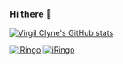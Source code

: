 ### Hi there 👋
[![Virgil Clyne's GitHub stats](https://github-readme-stats.vercel.app/api?username=VirgilClyne&show_icons=true)](https://github.com/anuraghazra/github-readme-stats)

[![iRingo](https://github-readme-stats.vercel.app/api/pin/?username=VirgilClyne&repo=iRingo)](https://github.com/VirgilClyne/iRingo)
[![iRingo](https://github-readme-stats.vercel.app/api/pin/?username=VirgilClyne&repo=GetSomeFries)](https://github.com/VirgilClyne/GetSomeFries)
<!--
**VirgilClyne/VirgilClyne** is a ✨ _special_ ✨ repository because its `README.md` (this file) appears on your GitHub profile.

Here are some ideas to get you started:

- 🔭 I’m currently working on ...
- 🌱 I’m currently learning ...
- 👯 I’m looking to collaborate on ...
- 🤔 I’m looking for help with ...
- 💬 Ask me about ...
- 📫 How to reach me: ...
- 😄 Pronouns: ...
- ⚡ Fun fact: ...

https://github.githubassets.com/images/mona-whisper.gif
[![Top Langs](https://github-readme-stats.vercel.app/api/top-langs/?username=VirgilClyne&layout=compact)](https://github.com/anuraghazra/github-readme-stats)
-->

